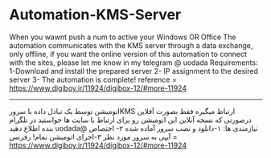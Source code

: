 # Automation-KMS-Server
When you wawnt push a num to active your Windows OR Office
The automation communicates with the KMS server through a data exchange, only offline, if you want the online version of this automation to connect with the sites, please let me know in my telegram @ uodada
Requirements:
1-Download and install the prepared server
2- IP assignment to the desired server
3- The automation is complete!
reference = https://www.digiboy.ir/11924/digibox-12/#more-11924
_______________________________________________________________________________________________________________________________________________________________________________________________________________________
اتومیشن توسط یک تبادل داده با سرورKMS ارتباط میگیره فقط بصورت آفلاین درصورتی که نسخه آنلاین این اتومیشن رو برای ارتباط با سایت ها خواستید در تلگرام بنده اطلاع دهید uodada@
نیازمندی ها:
۱-دانلود و نصب سرور آماده شده 
۲- اختصاص  آیپی به سرور مورد نظر 
۳-اجرای اتومیشن تمام! 
رفرنس = https://www.digiboy.ir/11924/digibox-12/#more-11924
